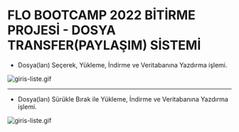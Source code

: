# FLO BOOTCAMP 2022 BİTİRME PROJESİ - DOSYA TRANSFER(PAYLAŞIM) SİSTEMİ

- Dosya(ları) Seçerek, Yükleme, İndirme ve Veritabanına Yazdırma işlemi.

![giris-liste.gif](/gif/giris-liste.gif)

***

- Dosya(ları) Sürükle Bırak ile Yükleme, İndirme ve Veritabanına Yazdırma işlemi.

![giris-liste.gif](/gif/surukleBirak.gif)



